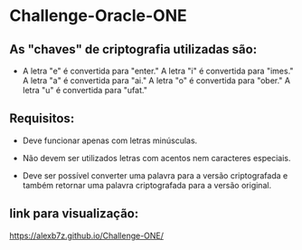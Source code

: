 # Challenge-Oracle-ONE

## As "chaves" de criptografia utilizadas são:
* A letra "e" é convertida para "enter."
A letra "i" é convertida para "imes."
A letra "a" é convertida para "ai."
A letra "o" é convertida para "ober."
A letra "u" é convertida para "ufat."

## Requisitos:
- Deve funcionar apenas com letras minúsculas.

- Não devem ser utilizados letras com acentos nem caracteres especiais.

- Deve ser possível converter uma palavra para a versão criptografada e também retornar uma palavra criptografada para a versão original.

## link para visualização:
https://alexb7z.github.io/Challenge-ONE/
